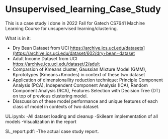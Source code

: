 # Unsupervised_learning_Case_Study

This is a case study i done in 2022 Fall for Gatech CS7641 Machine Learning Course for unsupervised learning/clustering. 

What is in it:
- Dry Bean Dataset from UCI https://archive.ics.uci.edu/datasets](https://archive.ics.uci.edu/dataset/602/dry+bean+dataset
- Adult Income Dataset from UCI https://archive.ics.uci.edu/dataset/2/adult
- Comparsion of Kmeans cluster, Gaussian Mixture Model (GMM), Kprototypes (Kmeans+Kmodes) in context of these two dataset
- Application of dimensionaility reduction technique: Principle Component Analysis (PCA), Independent Component Analysis (ICA), Random Component Analysis (RCA), Features Selection with Decision Tree (DT) on top of previous clustering model.
- Disscussion of these model performance and unique features of each class of model in contexts of two dataset. 

UL.ipynb:
-All dataset loading and cleanup
-Skilearn implementation of all models
-Visualization in the report

SL_report.pdf:
-The actual case study report.
